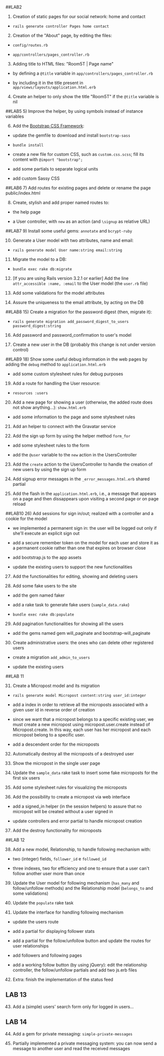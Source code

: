 ##LAB2
1) Creation of static pages for our social network: home and contact

	
- `rails generate controller Pages home contact`
	
2) Creation of the "About" page, by editing the files:

- `config/routes.rb`
 	
- `app/controllers/pages_controller.rb`
	
3) Adding title to HTML files: "Room5T | Page name"

- by defining a `@title` variable in `app/controllers/pages_controller.rb`
	
- by including it in the title present in `app/views/layouts/application.html.erb`

4) Create an helper to only show the title "Room5T" if the `@title` variable is nil

##LAB5
5) Improve the helper, by using symbols instead of instance variables

6) Add the [Bootstrap CSS Framework](http://twitter.github.com/bootstrap/ "Twitter Bootstrap"):

- update the gemfile to download and install `bootstrap-sass`

- `bundle install`

- create a new file for custom CSS, such as `custom.css.scss`; fill its content with `@import "bootstrap";`

- add some partials to separate logical units

- add custom Sassy CSS

##LAB6
7) Add routes for existing pages and delete or rename the page public/index.html

8) Create, stylish and add proper named routes to:

- the help page

- a User controller, with  `new` as an action (and `\signup` as relative URL)

##LAB7
9) Install some useful gems: `annotate` and `bcrypt-ruby`

10) Generate a User model with two attributes, name and email:

- `rails generate model User name:string email:string`

11) Migrate the model to a DB:

- `bundle exec rake db:migrate`

12) \[If you are using Rails version 3.2.1 or earlier\] Add the line `attr_accessible :name, :email` to the User model (the `user.rb` file)

13) Add some validations for the model attributes

14) Assure the uniqueness to the email attribute, by acting on the DB

##LAB8
15) Create a migration for the password digest (then, migrate it):

- `rails generate migration add_password_digest_to_users password_digest:string`

16) Add password and password_confirmation to user's model

17) Create a new user in the DB (probably this change is not under version control)

##LAB9
18) Show some useful debug information in the web pages by adding the `debug` method to `application.html.erb`

- add some custom stylesheet rules for debug purposes

19) Add a route for handling the User resource:

- `resources :users`

20) Add a new page for showing a user (otherwise, the added route does not show anything...): `show.html.erb`

- add some information to the page and some stylesheet rules

21) Add an helper to connect with the Gravatar service

22) Add the sign up form by using the helper method `form_for`

- add some stylesheet rules to the form

- add the `@user` variable to the `new` action in the UsersController

23) Add the `create` action to the UsersController to handle the creation of new users by using the sign up form

24) Add signup error messages in the `_error_messages.html.erb` shared partial

25) Add the flash in the `application.html.erb`, i.e., a message that appears on a page and then dissappears upon visiting a second page or on page reload

##LAB10
26) Add sessions for sign in/out; realized with a controller and a cookie for the model

- we implemented a permanent sign in: the user will be logged out only if she'll execute an explicit sign out

- add a secure remember token on the model for each user and store it as a permanent cookie rather than one that expires on browser close

- add bootstrap.js to the app assets

- update the existing users to support the new functionalities

27) Add the functionalities for editing, showing and deleting users

28) Add some fake users to the site

- add the gem named faker

- add a rake task to generate fake users (`sample_data.rake`)

- `bundle exec rake db:populate`

29) Add pagination functionalities for showing all the users

- add the gems named gem will_paginate and bootstrap-will_paginate

30) Create administrative users: the ones who can delete other registered users

- create a migration `add_admin_to_users`

- update the existing users

##LAB 11

31) Create a Micropost model and its migration

- `rails generate model Micropost content:string user_id:integer`

- add a index in order to retrieve all the microposts associated with a given user id in reverse order of creation

- since we want that a micropost belongs to a specific existing user, we must create a new micropost using micropost.user.create instead of Micropost.create. In this way, each user has her micropost and each micropost belong to a specific user.

- add a descendent order for the microposts

32) Automatically destroy all the microposts of a destroyed user

33) Show the micropost in the single user page

34) Update the `sample_data` rake task to insert some fake microposts for the first six users

35) Add some stylesheet rules for visualizing the microposts

36) Add the possibility to create a micropost via web interface

- add a signed_in helper (in the session helpers) to assure that no micropost will be created without a user signed in

- update controllers and error partial to handle micropost creation

37) Add the destroy functionality for microposts

##LAB 12

38) Add a new model, Relationship, to handle following mechanism with:

- two (integer) fields, `follower_id` e `followed_id`

- three indexes, two for efficiency and one to ensure that a user can't follow another user more than once

39) Update the User model for following mechanism (`has_many` and follow/unfollow methods) and the Relationship model (`belongs_to` and some validations)

40) Update the `populate` rake task

41) Update the interface for handling following mechanism

- update the users route

- add a partial for displaying follower stats

- add a partial for the follow/unfollow button and update the routes for user relationships

- add followers and following pages

- add a working follow button (by using jQuery): edit the relationship controller, the follow/unfollow partials and add two js.erb files

42) Extra: finish the implementation of the status feed

## LAB 13

43) Add a (simple) users' search form only for logged in users...

## LAB 14

44) Add a gem for private messaging: `simple-private-messages`

45) Partially implemented a private messaging system: you can now send a message to another user and read the received messages